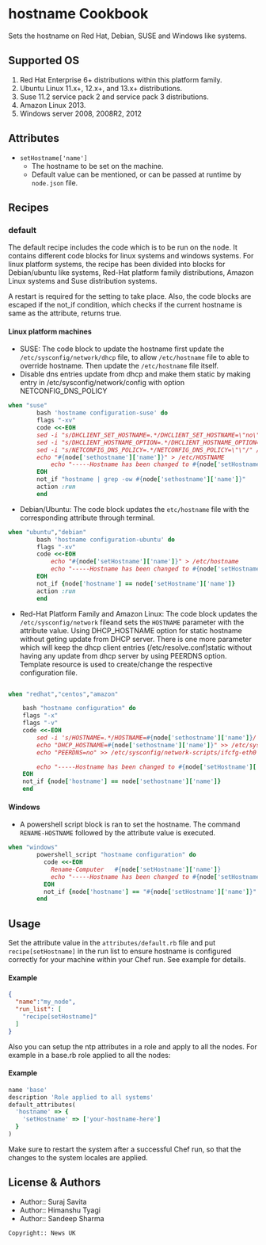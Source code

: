 hostname Cookbook
============
Sets the hostname on Red Hat, Debian, SUSE and Windows like systems.




Supported OS
------------
1. Red Hat Enterprise 6+ distributions within this platform family.
2. Ubuntu Linux 11.x+, 12.x+, and 13.x+ distributions.
3. Suse 11.2 service pack 2 and service pack 3 distributions.
4. Amazon Linux 2013.
5. Windows server 2008, 2008R2, 2012



Attributes
----------
* `setHostname['name']`
    - The hostname to be set on the machine.
    - Default value can be mentioned, or can be passed at runtime by `node.json` file.


Recipes
-------
### default
The default recipe includes the code which is to be run on the node. It contains different code blocks for linux systems and windows systems. For linux platform systems, the recipe has been divided into blocks for Debian/ubuntu like systems, Red-Hat platform family distributions, Amazon Linux systems and Suse distribution systems. 

A restart is required for the setting to take place. Also, the code blocks are escaped if the not_if condition, which checks if the current hostname is same as the attribute, returns true.

#### Linux platform machines
- SUSE: The code block to update the hostname first update the `/etc/sysconfig/network/dhcp` file, to allow `/etc/hostname` file to able to override hostname. Then update the `/etc/hostname` file itself.
- Disable dns entries update from dhcp and make them static by making entry in /etc/sysconfig/network/config with option NETCONFIG_DNS_POLICY

```ruby
when "suse"
		bash 'hostname configuration-suse' do
		flags "-xv"
		code <<-EOH
		sed -i "s/DHCLIENT_SET_HOSTNAME=.*/DHCLIENT_SET_HOSTNAME=\"no\"/" /etc/sysconfig/network/dhcp    
		sed -i "s/DHCLIENT_HOSTNAME_OPTION=.*/DHCLIENT_HOSTNAME_OPTION=\"\"/" /etc/sysconfig/network/dhcp
		sed -i "s/NETCONFIG_DNS_POLICY=.*/NETCONFIG_DNS_POLICY=\"\"/" /etc/sysconfig/network/config
		echo "#{node['sethostname']['name']}" > /etc/HOSTNAME
			echo "-----Hostname has been changed to #{node['setHostname']['name']}. The new hostname will be applicable once the machine is restarted.-----"
		EOH
		not_if "hostname | grep -ow #{node['sethostname']['name']}"
		action :run
		end
```


- Debian/Ubuntu: The code block updates the `etc/hostname` file with the corresponding attribute through terminal.


```ruby
when "ubuntu","debian"
		bash 'hostname configuration-ubuntu' do
		flags "-xv"
		code <<-EOH
			echo "#{node['setHostname']['name']}" > /etc/hostname
			echo "-----Hostname has been changed to #{node['setHostname']['name']}. The new hostname will be applicable once the machine is restarted.-----"
		EOH
		not_if {node['hostname'] == node['setHostname']['name']}
		action :run
		end
```


- Red-Hat Platform Family and Amazon Linux: The code block updates the `/etc/sysconfig/network` fileand sets the `HOSTNAME` parameter with the attribute value. Using DHCP_HOSTNAME option for static hostname without geting update from DHCP server. There is one more parameter which will keep the dhcp client entries (/etc/resolve.conf)static without having any update from dhcp server by using PEERDNS option.
 Template resource is used to create/change the respective configuration file.

```ruby

when "redhat","centos","amazon"

	bash "hostname configuration" do
	flags "-x"
	flags "-v"
	code <<-EOH
		sed -i 's/HOSTNAME=.*/HOSTNAME=#{node['sethostname']['name']}/' /etc/sysconfig/network
		echo "DHCP_HOSTNAME=#{node['sethostname']['name']}" >> /etc/sysconfig/network-scripts/ifcfg-eth0
		echo "PEERDNS=no" >> /etc/sysconfig/network-scripts/ifcfg-eth0

		echo "-----Hostname has been changed to #{node['setHostname']['name']}. The new hostname will be applicable once the machine is restarted.-----"
	EOH
	not_if {node['hostname'] == node['sethostname']['name']}
	end
```



#### Windows

- A powershell script block is ran to set the hostname. The command `RENAME-HOSTNAME` followed by the attribute value is executed.


```ruby
when "windows"
		powershell_script "hostname configuration" do
		  code <<-EOH
			Rename-Computer   #{node['setHostname']['name']}
			echo "-----Hostname has been changed to #{node['setHostname']['name']}. The new hostname will be applicable once the machine is restarted.-----"
		  EOH
		  not_if {node['hostname'] == "#{node['setHostname']['name']}".upcase}      
		end
```


Usage
-----
Set the attribute value in the `attributes/default.rb` file and put `recipe[setHostname]` in the run list to ensure hostname is configured correctly for your machine within your Chef run. See example for details.

#### Example
```json
{
  "name":"my_node",
  "run_list": [
    "recipe[setHostname]"
  ]
}
```
Also you can setup the ntp attributes in a role and apply to all the nodes. For example in a base.rb role applied to all the nodes:

#### Example

```ruby
name 'base'
description 'Role applied to all systems'
default_attributes(
  'hostname' => {
    'setHostname' => ['your-hostname-here']
  }
)
```

Make sure to restart the system after a successful Chef run, so that the changes to the system locales are applied.


License & Authors
-----------------
- Author:: Suraj Savita
- Author:: Himanshu Tyagi
- Author:: Sandeep Sharma



```text
Copyright:: News UK
```


